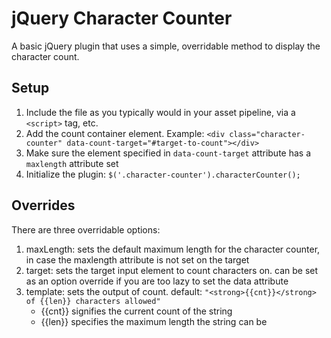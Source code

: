 # jQuery Character Counter

A basic jQuery plugin that uses a simple, overridable method to display the character count.

## Setup

1. Include the file as you typically would in your asset pipeline, via a `<script>` tag, etc.
2. Add the count container element.  Example: `<div class="character-counter" data-count-target="#target-to-count"></div>`
3. Make sure the element specified in `data-count-target` attribute has a `maxlength` attribute set
4. Initialize the plugin: `$('.character-counter').characterCounter();`

## Overrides

There are three overridable options:

1. maxLength: sets the default maximum length for the character counter, in case the maxlength attribute is not set on the target
2. target: sets the target input element to count characters on. can be set as an option override if you are too lazy to set the data attribute
3. template: sets the output of count. default: `"<strong>{{cnt}}</strong> of {{len}} characters allowed"`
	- {{cnt}} signifies the current count of the string
	- {{len}} specifies the maximum length the string can be
